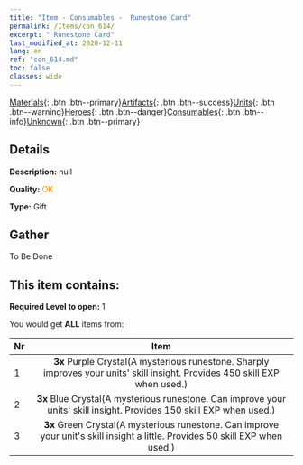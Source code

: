 ```yaml
---
title: "Item - Consumables -  Runestone Card"
permalink: /Items/con_614/
excerpt: " Runestone Card"
last_modified_at: 2020-12-11
lang: en
ref: "con_614.md"
toc: false
classes: wide
---
```

 [Materials](/Items/){: .btn .btn--primary}[Artifacts](/Items/Artifacts/){: .btn .btn--success}[Units](/Items/Units/){: .btn .btn--warning}[Heroes](/Items/Heroes/){: .btn .btn--danger}[Consumables](/Items/Consumables/){: .btn .btn--info}[Unknown](/Items/Unknown/){: .btn .btn--primary}

## Details
 **Description:** null

 **Quality:** <span style="color: #FF8C00">OK</span>

 **Type:** Gift

## Gather

  To Be Done

## This item contains:

 **Required Level to open:** 1

 You would get **ALL** items  from:

  | Nr |      Item    |
  |:---|:------------:|
  | 1 |  **3x** Purple Crystal(A mysterious runestone. Sharply improves your units' skill insight. Provides 450 skill EXP when used.) | 
  | 2 |  **3x** Blue Crystal(A mysterious runestone. Can improve your units' skill insight. Provides 150 skill EXP when used.) | 
  | 3 |  **3x** Green Crystal(A mysterious runestone. Can improve your unit's skill insight a little. Provides 50 skill EXP when used.) | 

